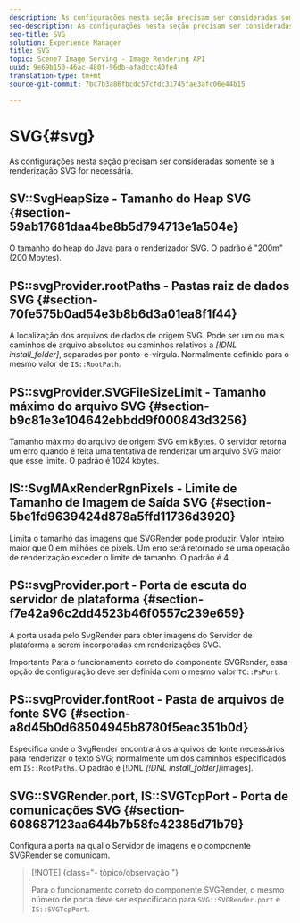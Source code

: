 ```yaml
---
description: As configurações nesta seção precisam ser consideradas somente se a renderização SVG for necessária.
seo-description: As configurações nesta seção precisam ser consideradas somente se a renderização SVG for necessária.
seo-title: SVG
solution: Experience Manager
title: SVG
topic: Scene7 Image Serving - Image Rendering API
uuid: 9e69b150-46ac-480f-96db-afadccc40fe4
translation-type: tm+mt
source-git-commit: 7bc7b3a86fbcdc57cfdc31745fae3afc06e44b15

---
```



# SVG{#svg}

As configurações nesta seção precisam ser consideradas somente se a renderização SVG for necessária.

## SV::SvgHeapSize - Tamanho do Heap SVG {#section-59ab17681daa4be8b5d794713e1a504e}

O tamanho do heap do Java para o renderizador SVG. O padrão é &quot;200m&quot; (200 Mbytes).

## PS::svgProvider.rootPaths - Pastas raiz de dados SVG {#section-70fe575b0ad54e3b8b6d3a01ea8f1f44}

A localização dos arquivos de dados de origem SVG. Pode ser um ou mais caminhos de arquivo absolutos ou caminhos relativos a *[!DNL install_folder]*, separados por ponto-e-vírgula. Normalmente definido para o mesmo valor de `IS::RootPath`.

## PS::svgProvider.SVGFileSizeLimit - Tamanho máximo do arquivo SVG {#section-b9c81e3e104642ebbdd9f000843d3256}

Tamanho máximo do arquivo de origem SVG em kBytes. O servidor retorna um erro quando é feita uma tentativa de renderizar um arquivo SVG maior que esse limite. O padrão é 1024 kbytes.

## IS::SvgMAxRenderRgnPixels - Limite de Tamanho de Imagem de Saída SVG {#section-5be1fd9639424d878a5ffd11736d3920}

Limita o tamanho das imagens que SVGRender pode produzir. Valor inteiro maior que 0 em milhões de pixels. Um erro será retornado se uma operação de renderização exceder o limite de tamanho. O padrão é 4.

## PS::svgProvider.port - Porta de escuta do servidor de plataforma {#section-f7e42a96c2dd4523b46f0557c239e659}

A porta usada pelo SvgRender para obter imagens do Servidor de plataforma a serem incorporadas em renderizações SVG.

Importante Para o funcionamento correto do componente SVGRender, essa opção de configuração deve ser definida com o mesmo valor `TC::PsPort`.

## PS::svgProvider.fontRoot - Pasta de arquivos de fonte SVG {#section-a8d45b0d68504945b8780f5eac351b0d}

Especifica onde o SvgRender encontrará os arquivos de fonte necessários para renderizar o texto SVG; normalmente um dos caminhos especificados em `IS::RootPaths`. O padrão é [!DNL *[!DNL install_folder]*/images].

## SVG::SVGRender.port, IS::SVGTcpPort - Porta de comunicações SVG {#section-608687123aa644b7b58fe42385d71b79}

Configura a porta na qual o Servidor de imagens e o componente SVGRender se comunicam.

>[!NOTE] {class=&quot;- tópico/observação &quot;}
>
>Para o funcionamento correto do componente SVGRender, o mesmo número de porta deve ser especificado para `SVG::SVGRender.port` e `IS::SVGTcpPort`.

